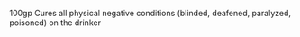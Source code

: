 100gp
Cures all physical negative conditions (blinded, deafened, paralyzed, poisoned) on the drinker